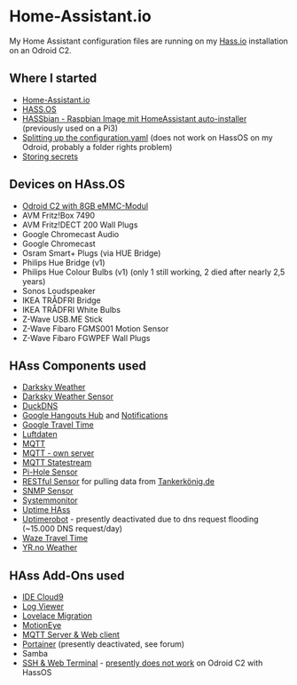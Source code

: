 # Home-Assistant.io

My Home Assistant configuration files are running on my [Hass.io](https://www.home-assistant.io/hassio/) installation on an Odroid C2.


## Where I started

- [Home-Assistant.io](https://home-assistant.io/) 
- [HASS.OS](https://www.home-assistant.io/hassio/)
- [HASSbian - Raspbian Image mit HomeAssistant auto-installer](https://home-assistant.io/docs/configuration/splitting_configuration/) (previously used on a Pi3)
- [Splitting up the configuration.yaml](https://github.com/cbulock/home-assistant-configs) (does not work on HassOS on my Odroid, probably a folder rights problem)
- [Storing secrets](https://home-assistant.io/docs/configuration/secrets/)


## Devices on HAss.OS

- [Odroid C2 with 8GB eMMC-Modul](https://www.pollin.de/p/odroid-c2-set-mit-8-gb-emmc-modul-gehaeuse-und-netzteil-810531)
- AVM Fritz!Box 7490
- AVM Fritz!DECT 200 Wall Plugs
- Google Chromecast Audio
- Google Chromecast
- Osram Smart+ Plugs (via HUE Bridge)
- Philips Hue Bridge (v1)
- Philips Hue Colour Bulbs (v1) (only 1 still working, 2 died after nearly 2,5 years)
- Sonos Loudspeaker
- IKEA TRÅDFRI Bridge
- IKEA TRÅDFRI White Bulbs
- Z-Wave USB.ME Stick
- Z-Wave Fibaro FGMS001 Motion Sensor
- Z-Wave Fibaro FGWPEF Wall Plugs

## HAss Components used

- [Darksky Weather](https://www.home-assistant.io/components/weather.darksky/)
- [Darksky Weather Sensor](https://www.home-assistant.io/components/sensor.darksky/)
- [DuckDNS](https://www.home-assistant.io/components/duckdns/)
- [Google Hangouts Hub](https://www.home-assistant.io/components/hangouts/) and [Notifications](https://www.home-assistant.io/components/notify.hangouts/)
- [Google Travel Time](https://www.home-assistant.io/components/sensor.google_travel_time/)
- [Luftdaten](https://www.home-assistant.io/components/sensor.luftdaten/)
- [MQTT](https://www.home-assistant.io/components/mqtt/)
- [MQTT - own server](https://www.home-assistant.io/docs/mqtt/broker#run-your-own)
- [MQTT Statestream](https://www.home-assistant.io/components/mqtt_statestream/)
- [Pi-Hole Sensor](https://www.home-assistant.io/components/sensor.pi_hole/)
- [RESTful Sensor](https://www.home-assistant.io/components/sensor.rest/) for pulling data from [Tankerkönig.de](http://www.tankerkoenig.de/)
- [SNMP Sensor](https://www.home-assistant.io/components/sensor.snmp/)
- [Systemmonitor](https://www.home-assistant.io/components/sensor.systemmonitor/)
- [Uptime HAss](https://www.home-assistant.io/components/sensor.uptime/)
- [Uptimerobot](https://www.home-assistant.io/components/binary_sensor.uptimerobot/) - presently deactivated due to dns request flooding (~15.000 DNS request/day)
- [Waze Travel Time](https://www.home-assistant.io/components/sensor.waze_travel_time/)
- [YR.no Weather](https://www.home-assistant.io/components/sensor.yr/)

## HAss Add-Ons used
- [IDE Cloud9](https://community.home-assistant.io/t/community-hass-io-add-on-ide-based-on-cloud9/33810)
- [Log Viewer](https://community.home-assistant.io/t/community-hass-io-add-on-log-viewer/64377)
- [Lovelace Migration](https://community.home-assistant.io/t/community-hass-io-add-on-lovelace-migration/61552)
- [MotionEye](https://community.home-assistant.io/t/community-hass-io-add-on-motioneye/71826)
- [MQTT Server & Web client](https://community.home-assistant.io/t/community-hass-io-add-on-mqtt-server-web-client/70376)
- [Portainer](https://community.home-assistant.io/t/community-hass-io-add-on-portainer/68836) (presently deactivated, see forum)
- Samba
- [SSH & Web Terminal](https://community.home-assistant.io/t/community-hass-io-add-on-ssh-web-terminal/33820) - [presently does not work](https://github.com/home-assistant/hassio/issues/751) on Odroid C2 with HassOS
